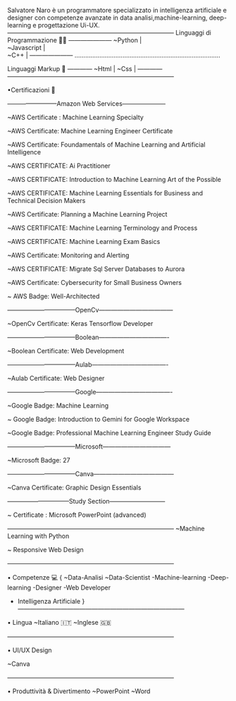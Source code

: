 Salvatore Naro è un programmatore specializzato in intelligenza artificiale e designer con competenze avanzate  in data analisi,machine-learning, deep-learning e progettazione Ui-UX.
———————————————————————————
Linguaggi di Programmazione 👨‍💻 
———————
~Python        |                                        
~Javascript  |                                    
~C++              |
———————
……………………………………………………………………….

Linguaggi Markup 💎
————
~Html  |
~Css    |
————
———————————————————————————

•Certificazioni 📄

————————Amazon Web Services———————

~AWS Certificate : Machine Learning Specialty

~AWS Certificate: Machine Learning Engineer Certificate

~AWS Certificate: Foundamentals  of Machine Learning and Artificial Intelligence 

~AWS CERTIFICATE: Ai Practitioner

~AWS CERTIFICATE: Introduction to Machine Learning Art of the Possible

~AWS CERTIFICATE: Machine Learning Essentials for Business and Technical Decision Makers

~AWS Certificate: Planning a Machine Learning Project

~AWS CERTIFICATE: Machine Learning Terminology and Process

~AWS CERTIFICATE: Machine Learning Exam Basics

~AWS Certificate: Monitoring and Alerting

~AWS CERTIFICATE: Migrate Sql Server Databases to Aurora

~AWS Certificate: Cybersecurity for Small Business Owners

~ AWS Badge: Well-Architected

———————————OpenCv————————————

~OpenCv Certificate: Keras Tensorflow Developer 

———————————Boolean———————————-

~Boolean Certificate: Web Development 

———————————Aulab————————————-

~Aulab Certificate: Web Designer

———————————Google————————————-

~Google Badge:  Machine Learning

~ Google Badge: Introduction to Gemini for Google Workspace

~Google Badge: Professional Machine Learning Engineer Study Guide

———————————Microsoft———————————

~Microsoft Badge: 27

———————————Canva—————————————

~Canva Certificate: Graphic Design Essentials

——————————Study Section—————————

~ Certificate : Microsoft PowerPoint (advanced)

———————————————————————————
~Machine Learning with Python

~ Responsive Web Design

———————————————————————————

• Competenze 💻 {
~Data-Analisi
~Data-Scientist
-Machine-learning
-Deep-learning
-Designer
-Web Developer 
- Intelligenza Artificiale
}
———————————————————————————

• Lingua
~Italiano 🇮🇹 
~Inglese 🇬🇧 

———————————————————————————

• UI/UX Design 

~Canva    

———————————————————————————

• Produttività & Divertimento
~PowerPoint
~Word             



